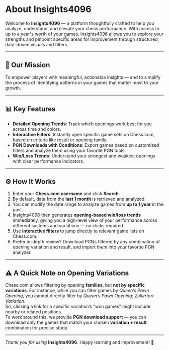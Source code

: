 # About Insights4096

Welcome to **Insights4096** — a platform thoughtfully crafted to help you analyze, understand, and elevate your chess performance. With access to up to a year's worth of your games, Insights4096 allows you to explore your strengths and pinpoint specific areas for improvement through structured, data-driven visuals and filters.

---

## 🧠 Our Mission

To empower players with meaningful, actionable insights — and to simplify the process of identifying patterns in your games that matter most to your growth.

---

## 📊 Key Features

- **Detailed Opening Trends**: Track which openings work best for you across time and colors.
- **Interactive Filters**: Instantly open specific game sets on Chess.com, based on criteria like result or opening family.
- **PGN Downloads with Conditions**: Export games based on customized filters and analyze them using your favorite PGN tools.
- **Win/Loss Trends**: Understand your strongest and weakest openings with clear performance indicators.

---

## ⚙️ How It Works

1. Enter your **Chess.com username** and click **Search**.
2. By default, data from the **last 1 month** is retrieved and analyzed.
3. You can modify the date range to analyze games from **up to 1 year** in the past.
4. Insights4096 then generates **opening-based win/loss trends** immediately, giving you a high-level view of your performance across different systems and variations — no clicks required.
5. Use **interactive filters** to jump directly to relevant game lists on Chess.com.
6. Prefer in-depth review? Download PGNs filtered by any combination of opening variation and result, and import them into your favorite PGN analyzer.

---

## ⚠️ A Quick Note on Opening Variations

Chess.com allows filtering by opening **families**, but **not by specific variations**. For instance, while you can filter games by *Queen’s Pawn Opening*, you cannot directly filter by *Queen’s Pawn Opening: Zukertort Variation*.  
So, clicking a link for a specific variation’s "won games" might include nearby or related positions.  
To work around this, we provide **PGN download support** — you can download only the games that match your chosen **variation + result** combination for precise study.

---

_Thank you for using_ **Insights4096**. Happy learning and improvement! 🎯
